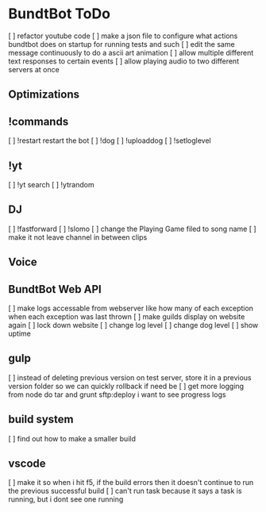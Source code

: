 # BundtBot ToDo

[ ] refactor youtube code
[ ] make a json file to configure what actions bundtbot does on startup
  for running tests and such
[ ] edit the same message continuously to do a ascii art animation
[ ] allow multiple different text responses to certain events
[ ] allow playing audio to two different servers at once

## Optimizations

## !commands

[ ] !restart
  restart the bot
[ ] !dog
[ ] !uploaddog
[ ] !setloglevel

## !yt

[ ] !yt search
[ ] !ytrandom

## DJ

[ ] !fastforward
[ ] !slomo
[ ] change the Playing Game filed to song name
[ ] make it not leave channel in between clips

## Voice

## BundtBot Web API

[ ] make logs accessable from webserver
  like how many of each exception
  when each exception was last thrown
[ ] make guilds display on website again
[ ] lock down website
[ ] change log level
[ ] change dog level
[ ] show uptime

## gulp

[ ] instead of deleting previous version on test server, store it in a previous version folder so we can quickly rollback if need be
[ ] get more logging from node do tar and grunt sftp:deploy
  i want to see progress logs

## build system

[ ] find out how to make a smaller build

## vscode

[ ] make it so when i hit f5, if the build errors then it doesn't continue to run the previous successful build
[ ] can't run task because it says a task is running, but i dont see one running